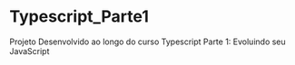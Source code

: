 # Typescript_Parte1
Projeto Desenvolvido ao longo do curso Typescript Parte 1: Evoluindo seu JavaScript
